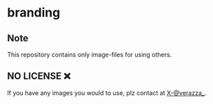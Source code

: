 # branding

## Note
This repository contains only image-files for using others.

## NO LICENSE ❌
If you have any images you would to use, plz contact at [X-@verazza_](https://x.com/verazza_).
